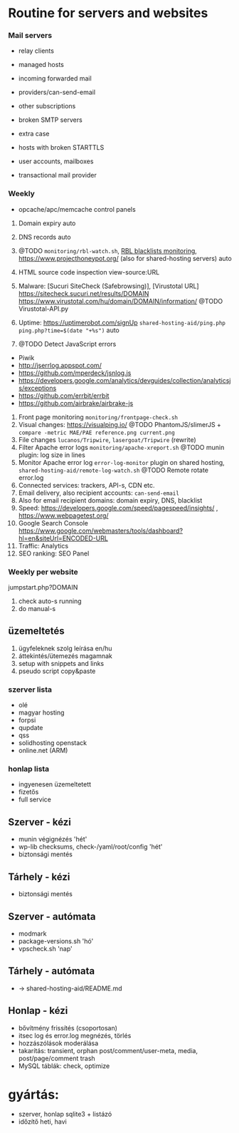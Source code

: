 # Routine for servers and websites

### Mail servers

- relay clients
- managed hosts
- incoming forwarded mail
- providers/can-send-email
- other subscriptions
- broken SMTP servers
- extra case
- hosts with broken STARTTLS

- user accounts, mailboxes
- transactional mail provider

### Weekly


- opcache/apc/memcache control panels

1. Domain expiry
    auto
1. DNS records
    auto
1. @TODO `monitoring/rbl-watch.sh`, [RBL blacklists monitoring](https://www.rblmon.com/), https://www.projecthoneypot.org/ (also for shared-hosting servers)
    auto
1. HTML source code inspection
    view-source:URL
1. Malware: [Sucuri SiteCheck (Safebrowsing)], [Virustotal URL]
    https://sitecheck.sucuri.net/results/DOMAIN
    https://www.virustotal.com/hu/domain/DOMAIN/information/
    @TODO Virustotal-API.py
1. Uptime: https://uptimerobot.com/signUp `shared-hosting-aid/ping.php` `ping.php?time=$(date "+%s")`
    auto
    
1. @TODO Detect JavaScript errors
  - Piwik
  - http://jserrlog.appspot.com/
  - https://github.com/mperdeck/jsnlog.js
  - https://developers.google.com/analytics/devguides/collection/analyticsjs/exceptions
  - https://github.com/errbit/errbit
  - https://github.com/airbrake/airbrake-js
1. Front page monitoring `monitoring/frontpage-check.sh`
1. Visual changes: https://visualping.io/ @TODO PhantomJS/slimerJS + `compare -metric MAE/PAE reference.png current.png`
1. File changes `lucanos/Tripwire`, `lasergoat/Tripwire` (rewrite)
1. Filter Apache error logs `monitoring/apache-xreport.sh` @TODO munin plugin: log size in lines
1. Monitor Apache error log `error-log-monitor` plugin on shared hosting, `shared-hosting-aid/remote-log-watch.sh` @TODO Remote rotate error.log
1. Connected services: trackers, API-s, CDN etc.
1. Email delivery, also recipient accounts: `can-send-email`
1. Also for email recipient domains: domain expiry, DNS, blacklist
1. Speed: https://developers.google.com/speed/pagespeed/insights/ , https://www.webpagetest.org/
1. Google Search Console
    https://www.google.com/webmasters/tools/dashboard?hl=en&siteUrl=ENCODED-URL
1. Traffic: Analytics
1. SEO ranking: SEO Panel


### Weekly per website

jumpstart.php?DOMAIN


1. check auto-s running
2. do manual-s

## üzemeltetés

1. ügyfeleknek szolg leírása en/hu
2. áttekintés/ütemezés magamnak
3. setup with snippets and links
4. pseudo script copy&paste

### szerver lista

- olé
- magyar hosting
- forpsi
- qupdate
- qss
- solidhosting openstack
- online.net (ARM)

### honlap lista

- ingyenesen üzemeltetett
- fizetős
- full service

## Szerver - kézi

- munin végignézés 'hét'
- wp-lib checksums, check-/yaml/root/config 'hét'
- biztonsági mentés

## Tárhely - kézi

- biztonsági mentés

## Szerver - autómata

- modmark
- package-versions.sh 'hó'
- vpscheck.sh 'nap'

## Tárhely - autómata

- -> shared-hosting-aid/README.md

## Honlap - kézi

- bővítmény frissítés (csoportosan)
- itsec log és error.log megnézés, törlés
- hozzászólások moderálása
- takarítás: transient, orphan post/comment/user-meta, media, post/page/comment trash
- MySQL táblák: check, optimize

# gyártás:
- szerver, honlap sqlite3 + listázó
- időzítő heti, havi

